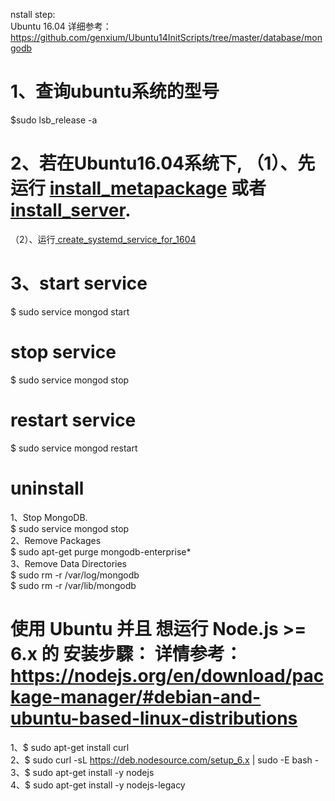 nstall
step:<br>
Ubuntu 16.04 详细参考：https://github.com/genxium/Ubuntu14InitScripts/tree/master/database/mongodb<br>
# 1、查询ubuntu系统的型号
$sudo lsb_release -a<br>
# 2、若在Ubuntu16.04系统下, （1）、先运行 <a href = "https://github.com/genxium/Ubuntu14InitScripts/blob/master/database/mongodb/install_metapackage">install_metapackage</a> 或者 <a href = "https://github.com/genxium/Ubuntu14InitScripts/blob/master/database/mongodb/install_server">install_server</a>.
（2）、运行<a href = "https://github.com/genxium/Ubuntu14InitScripts/blob/master/database/mongodb/create_systemd_service_for_1604"> create_systemd_service_for_1604</a>
# 3、start service
$ sudo service mongod start<br>

# stop service
$ sudo service mongod stop<br>

# restart service
$ sudo service mongod restart<br>


# uninstall
1、Stop MongoDB.<br>
$ sudo service mongod stop<br>
2、Remove Packages<br>
$ sudo apt-get purge mongodb-enterprise*<br>
3、Remove Data Directories<br>
$ sudo rm -r /var/log/mongodb<br>
$ sudo rm -r /var/lib/mongodb<br>


# 使用 Ubuntu 并且 想运行 Node.js >= 6.x 的 安装步驟： 详情参考： https://nodejs.org/en/download/package-manager/#debian-and-ubuntu-based-linux-distributions

1、$ sudo apt-get install curl<br>
2、$ sudo curl -sL https://deb.nodesource.com/setup_6.x | sudo -E bash -<br>
3、$ sudo apt-get install -y nodejs<br>
4、$ sudo apt-get install -y nodejs-legacy<br>
